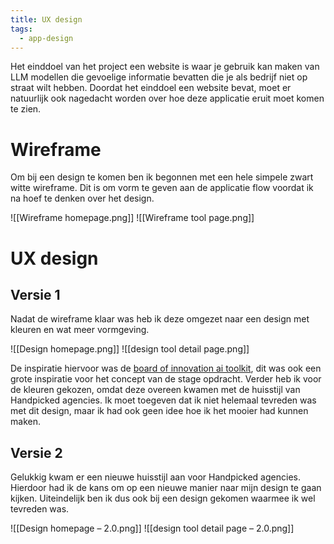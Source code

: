 ```yaml
---
title: UX design
tags:
  - app-design
---
```


Het einddoel van het project een website is waar je gebruik kan maken van LLM modellen die gevoelige informatie bevatten die je als bedrijf niet op straat wilt hebben. Doordat het einddoel een website bevat, moet er natuurlijk ook nagedacht worden over hoe deze applicatie eruit moet komen te zien.

# Wireframe
Om bij een design te komen ben ik begonnen met een hele simpele zwart witte wireframe. Dit is om vorm te geven aan de applicatie flow voordat ik na hoef te denken over het design.

![[Wireframe homepage.png]]
![[Wireframe tool page.png]]
# UX design
## Versie 1
Nadat de wireframe klaar was heb ik deze omgezet naar een design met kleuren en wat meer vormgeving.

![[Design homepage.png]]
![[design tool detail page.png]]

De inspiratie hiervoor was de [board of innovation ai toolkit](), dit was ook een grote inspiratie voor het concept van de stage opdracht. Verder heb ik voor de kleuren gekozen, omdat deze overeen kwamen met de huisstijl van Handpicked agencies. Ik moet toegeven dat ik niet helemaal tevreden was met dit design, maar ik had ook geen idee hoe ik het mooier had kunnen maken.

## Versie 2
Gelukkig kwam er een nieuwe huisstijl aan voor Handpicked agencies. Hierdoor had ik de kans om op een nieuwe manier naar mijn design te gaan kijken. Uiteindelijk ben ik dus ook bij een design gekomen waarmee ik wel tevreden was.

![[Design homepage – 2.0.png]]
![[design tool detail page – 2.0.png]]
